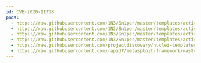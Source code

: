 ```yaml
---
id: CVE-2020-11738
pocs:
  - https://raw.githubusercontent.com/1N3/Sn1per/master/templates/active/CVE-2020-11738_-_WordPress_Duplicator_plugin_Directory_Traversal.sh
  - https://raw.githubusercontent.com/1N3/Sn1per/master/templates/active/CVE-2020-11738_-_WordPress_Duplicator_plugin_Directory_Traversal_2.sh
  - https://raw.githubusercontent.com/1N3/Sn1per/master/templates/active/CVE-2020-11738_-_WordPress_Duplicator_plugin_Directory_Traversal_3.sh
  - https://raw.githubusercontent.com/1N3/Sn1per/master/templates/active/CVE-2020-11738_-_WordPress_Duplicator_plugin_Directory_Traversal_4.sh
  - https://raw.githubusercontent.com/projectdiscovery/nuclei-templates/master/cves/CVE-2020-11738.yaml
  - https://raw.githubusercontent.com/rapid7/metasploit-framework/master/modules/auxiliary/scanner/http/wp_duplicator_file_read.rb
---
```

